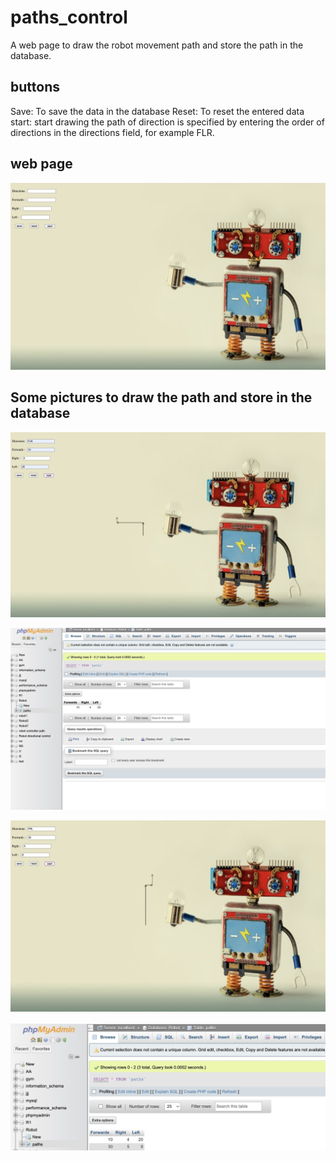 # paths_control
A web page to draw the robot movement path 
and store the path in the database.

## buttons
Save: To save the data in the database
Reset: To reset the entered data
start: start drawing the path
of direction is specified by entering the order of directions in the directions field, for example FLR.


## web page
![image1](page2.png) 







## Some pictures to draw the path and store in the database
![image1](page3.png) 

![image1](page4.png)

![image1](page5.png) 

![image1](page6.png) 

